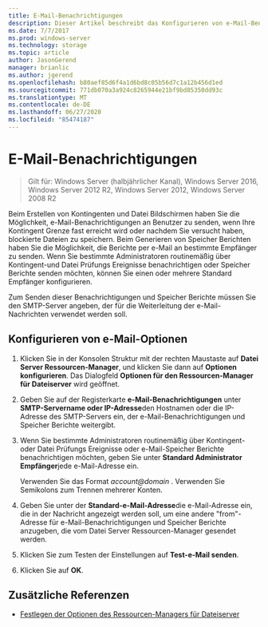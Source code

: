 ```yaml
---
title: E-Mail-Benachrichtigungen
description: Dieser Artikel beschreibt das Konfigurieren von e-Mail-Benachrichtigungen.
ms.date: 7/7/2017
ms.prod: windows-server
ms.technology: storage
ms.topic: article
author: JasonGerend
manager: brianlic
ms.author: jgerend
ms.openlocfilehash: b80aef85d6f4a1d6bd8c05b56d7c1a12b456d1ed
ms.sourcegitcommit: 771db070a3a924c8265944e21bf9bd85350dd93c
ms.translationtype: MT
ms.contentlocale: de-DE
ms.lasthandoff: 06/27/2020
ms.locfileid: "85474187"
---
```

# <a name="configure-e-mail-notifications"></a>E-Mail-Benachrichtigungen

> Gilt für: Windows Server (halbjährlicher Kanal), Windows Server 2016, Windows Server 2012 R2, Windows Server 2012, Windows Server 2008 R2

Beim Erstellen von Kontingenten und Datei Bildschirmen haben Sie die Möglichkeit, e-Mail-Benachrichtigungen an Benutzer zu senden, wenn Ihre Kontingent Grenze fast erreicht wird oder nachdem Sie versucht haben, blockierte Dateien zu speichern. Beim Generieren von Speicher Berichten haben Sie die Möglichkeit, die Berichte per e-Mail an bestimmte Empfänger zu senden. Wenn Sie bestimmte Administratoren routinemäßig über Kontingent-und Datei Prüfungs Ereignisse benachrichtigen oder Speicher Berichte senden möchten, können Sie einen oder mehrere Standard Empfänger konfigurieren.

Zum Senden dieser Benachrichtigungen und Speicher Berichte müssen Sie den SMTP-Server angeben, der für die Weiterleitung der e-Mail-Nachrichten verwendet werden soll.

## <a name="to-configure-e-mail-options"></a>Konfigurieren von e-Mail-Optionen

1. Klicken Sie in der Konsolen Struktur mit der rechten Maustaste auf **Datei Server Ressourcen-Manager**, und klicken Sie dann auf **Optionen konfigurieren**. Das Dialogfeld **Optionen für den Ressourcen-Manager für Dateiserver** wird geöffnet.

2. Geben Sie auf der Registerkarte **e-Mail-Benachrichtigungen** unter **SMTP-Servername oder IP-Adresse**den Hostnamen oder die IP-Adresse des SMTP-Servers ein, der e-Mail-Benachrichtigungen und Speicher Berichte weitergibt.

3. Wenn Sie bestimmte Administratoren routinemäßig über Kontingent-oder Datei Prüfungs Ereignisse oder e-Mail-Speicher Berichte benachrichtigen möchten, geben Sie unter **Standard Administrator Empfänger**jede e-Mail-Adresse ein.

   Verwenden Sie das Format <em>account@domain</em> . Verwenden Sie Semikolons zum Trennen mehrerer Konten.

4. Geben Sie unter der **Standard-e-Mail-Adresse**die e-Mail-Adresse ein, die in der Nachricht angezeigt werden soll, um eine andere "from"-Adresse für e-Mail-Benachrichtigungen und Speicher Berichte anzugeben, die vom Datei Server Ressourcen-Manager gesendet werden.

5. Klicken Sie zum Testen der Einstellungen auf **Test-e-Mail senden**.

6. Klicken Sie auf **OK**.


## <a name="additional-references"></a>Zusätzliche Referenzen

-   [Festlegen der Optionen des Ressourcen-Managers für Dateiserver](setting-file-server-resource-manager-options.md)